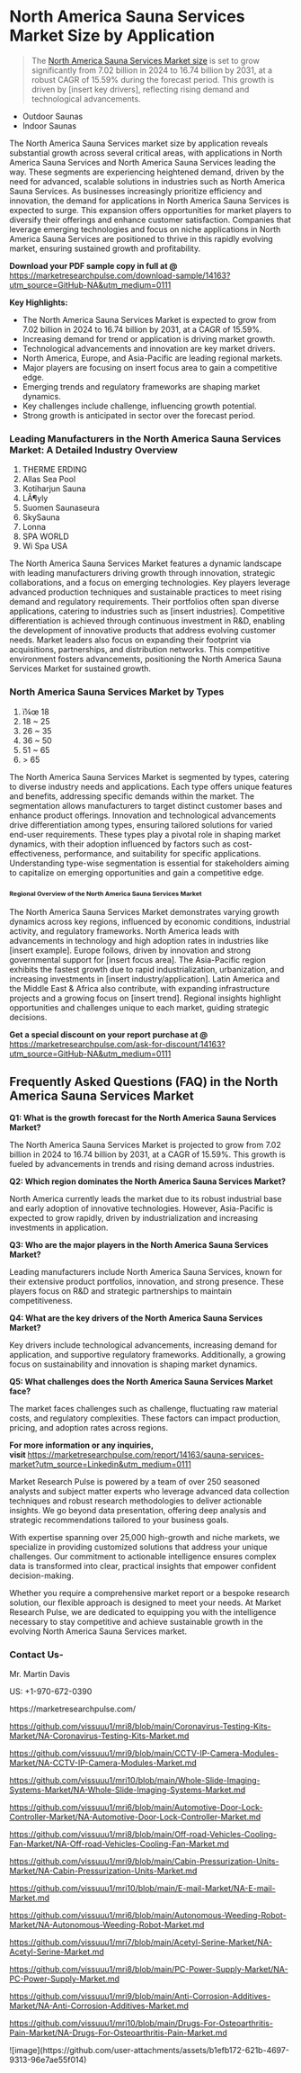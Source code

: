 <h1>North America Sauna Services Market&nbsp;Size by Application</h1><blockquote><p>The <a href="https://marketresearchpulse.com/download-sample/14163?utm_source=GitHub-NA&amp;utm_medium=0111">North America Sauna Services Market size</a> is set to grow significantly from 7.02 billion in 2024 to 16.74 billion by 2031, at a robust CAGR of 15.59% during the forecast period. This growth is driven by [insert key drivers], reflecting rising demand and technological advancements.</p></blockquote><ul><li>Outdoor Saunas<li> Indoor Saunas</li></ul><p>The North America Sauna Services market size by application reveals substantial growth across several critical areas, with applications in North America Sauna Services and North America Sauna Services leading the way. These segments are experiencing heightened demand, driven by the need for advanced, scalable solutions in industries such as North America Sauna Services. As businesses increasingly prioritize efficiency and innovation, the demand for applications in North America Sauna Services is expected to surge. This expansion offers opportunities for market players to diversify their offerings and enhance customer satisfaction. Companies that leverage emerging technologies and focus on niche applications in North America Sauna Services are positioned to thrive in this rapidly evolving market, ensuring sustained growth and profitability.</p><p><strong>Download your PDF sample copy in full at @ </strong><a href="https://marketresearchpulse.com/download-sample/14163?utm_source=GitHub-NA&amp;utm_medium=0111">https://marketresearchpulse.com/download-sample/14163?utm_source=GitHub-NA&amp;utm_medium=0111</a></p><p><strong>Key Highlights: </strong></p><ul><li>The North America Sauna Services Market is expected to grow from 7.02 billion in 2024 to 16.74 billion by 2031, at a CAGR of 15.59%.</li><li>Increasing demand for trend or application is driving market growth.</li><li>Technological advancements and innovation are key market drivers.</li><li>North America, Europe, and Asia-Pacific are leading regional markets.</li><li>Major players are focusing on insert focus area to gain a competitive edge.</li><li>Emerging trends and regulatory frameworks are shaping market dynamics.</li><li>Key challenges include challenge, influencing growth potential.</li><li>Strong growth is anticipated in sector over the forecast period.</li></ul><h3>Leading Manufacturers in the North America Sauna Services Market: A Detailed Industry Overview</h3><ol><li>THERME ERDING</li><li>Allas Sea Pool</li><li>Kotiharjun Sauna</li><li>LÃ¶yly</li><li>Suomen Saunaseura</li><li>SkySauna</li><li>Lonna</li><li>SPA WORLD</li><li>Wi Spa USA</li></ol><div class="flex max-w-full flex-col flex-grow"><div class="min-h-8 text-message flex w-full flex-col items-end gap-2 whitespace-normal break-words [.text-message+&amp;]:mt-5" dir="auto" data-message-author-role="assistant" data-message-id="fd8432e4-4910-450d-b182-61b7bfb0a01f" data-message-model-slug="gpt-4o"><div class="flex w-full flex-col gap-1 empty:hidden first:pt-[3px]"><div class="markdown prose w-full break-words dark:prose-invert light"><p>The North America Sauna Services Market features a dynamic landscape with leading manufacturers driving growth through innovation, strategic collaborations, and a focus on emerging technologies. Key players leverage advanced production techniques and sustainable practices to meet rising demand and regulatory requirements. Their portfolios often span diverse applications, catering to industries such as [insert industries]. Competitive differentiation is achieved through continuous investment in R&amp;D, enabling the development of innovative products that address evolving customer needs. Market leaders also focus on expanding their footprint via acquisitions, partnerships, and distribution networks. This competitive environment fosters advancements, positioning the North America Sauna Services Market for sustained growth.</p></div></div></div></div><h3>North America Sauna Services Market by Types</h3><ol><li>ï¼œ 18<li> 18 ~ 25<li> 26 ~ 35<li> 36 ~ 50<li> 51 ~ 65<li> > 65</li></ol><div class="flex max-w-full flex-col flex-grow"><div class="min-h-8 text-message flex w-full flex-col items-end gap-2 whitespace-normal break-words [.text-message+&amp;]:mt-5" dir="auto" data-message-author-role="assistant" data-message-id="084470be-0bb7-4664-bddf-5156b4f41249" data-message-model-slug="gpt-4o-mini"><div class="flex w-full flex-col gap-1 empty:hidden first:pt-[3px]"><div class="markdown prose w-full break-words dark:prose-invert light"><p>The North America Sauna Services Market is segmented by types, catering to diverse industry needs and applications. Each type offers unique features and benefits, addressing specific demands within the market. The segmentation allows manufacturers to target distinct customer bases and enhance product offerings. Innovation and technological advancements drive differentiation among types, ensuring tailored solutions for varied end-user requirements. These types play a pivotal role in shaping market dynamics, with their adoption influenced by factors such as cost-effectiveness, performance, and suitability for specific applications. Understanding type-wise segmentation is essential for stakeholders aiming to capitalize on emerging opportunities and gain a competitive edge.</p></div></div></div></div><h3><span style="font-size: 11px;">Regional Overview of the North America Sauna Services Market</span></h3><div class="flex max-w-full flex-col flex-grow"><div class="min-h-8 text-message flex w-full flex-col items-end gap-2 whitespace-normal break-words [.text-message+&amp;]:mt-5" dir="auto" data-message-author-role="assistant" data-message-id="e9038762-ce64-4e30-91c9-9bd413514231" data-message-model-slug="gpt-4o-mini"><div class="flex w-full flex-col gap-1 empty:hidden first:pt-[3px]"><div class="markdown prose w-full break-words dark:prose-invert light"><p>The North America Sauna Services Market demonstrates varying growth dynamics across key regions, influenced by economic conditions, industrial activity, and regulatory frameworks. North America leads with advancements in technology and high adoption rates in industries like [insert example]. Europe follows, driven by innovation and strong governmental support for [insert focus area]. The Asia-Pacific region exhibits the fastest growth due to rapid industrialization, urbanization, and increasing investments in [insert industry/application]. Latin America and the Middle East &amp; Africa also contribute, with expanding infrastructure projects and a growing focus on [insert trend]. Regional insights highlight opportunities and challenges unique to each market, guiding strategic decisions.</p></div></div></div></div><p><strong>Get a special discount on your report purchase at @ </strong><a href="https://marketresearchpulse.com/ask-for-discount/14163?utm_source=GitHub-NA&amp;utm_medium=0111">https://marketresearchpulse.com/ask-for-discount/14163?utm_source=GitHub-NA&amp;utm_medium=0111</a></p><h2>Frequently Asked Questions (FAQ) in the North America Sauna Services Market</h2><p><strong>Q1: What is the growth forecast for the North America Sauna Services Market?</strong></p><p>The North America Sauna Services Market is projected to grow from 7.02 billion in 2024 to 16.74 billion by 2031, at a CAGR of 15.59%. This growth is fueled by advancements in trends and rising demand across industries.</p><p><strong>Q2: Which region dominates the North America Sauna Services Market?</strong></p><p>North America currently leads the market due to its robust industrial base and early adoption of innovative technologies. However, Asia-Pacific is expected to grow rapidly, driven by industrialization and increasing investments in application.</p><p><strong>Q3: Who are the major players in the North America Sauna Services Market?</strong></p><p>Leading manufacturers include North America Sauna Services, known for their extensive product portfolios, innovation, and strong presence. These players focus on R&amp;D and strategic partnerships to maintain competitiveness.</p><p><strong>Q4: What are the key drivers of the North America Sauna Services Market?</strong></p><p>Key drivers include technological advancements, increasing demand for application, and supportive regulatory frameworks. Additionally, a growing focus on sustainability and innovation is shaping market dynamics.</p><p><strong>Q5: What challenges does the North America Sauna Services Market face?</strong></p><p>The market faces challenges such as challenge, fluctuating raw material costs, and regulatory complexities. These factors can impact production, pricing, and adoption rates across regions.</p><p><strong>For more information or any inquiries, visit&nbsp;</strong><a href="https://marketresearchpulse.com/report/14163/sauna-services-market?utm_source=Linkedin&utm_medium=0111">https://marketresearchpulse.com/report/14163/sauna-services-market?utm_source=Linkedin&utm_medium=0111</a></p><p>Market Research Pulse is powered by a team of over 250 seasoned analysts and subject matter experts who leverage advanced data collection techniques and robust research methodologies to deliver actionable insights. We go beyond data presentation, offering deep analysis and strategic recommendations tailored to your business goals.</p><p>With expertise spanning over 25,000 high-growth and niche markets, we specialize in providing customized solutions that address your unique challenges. Our commitment to actionable intelligence ensures complex data is transformed into clear, practical insights that empower confident decision-making.</p><p>Whether you require a comprehensive market report or a bespoke research solution, our flexible approach is designed to meet your needs. At Market Research Pulse, we are dedicated to equipping you with the intelligence necessary to stay competitive and achieve sustainable growth in the evolving North America Sauna Services market.</p><h3><strong>Contact Us-</strong></h3><p>Mr. Martin Davis</p><p>US: +1-970-672-0390</p><p>https://marketresearchpulse.com/</p><p><a href="https://github.com/vissuuu1/mri8/blob/main/Coronavirus-Testing-Kits-Market/NA-Coronavirus-Testing-Kits-Market.md">https://github.com/vissuuu1/mri8/blob/main/Coronavirus-Testing-Kits-Market/NA-Coronavirus-Testing-Kits-Market.md</a></p><p><a href="https://github.com/vissuuu1/mri9/blob/main/CCTV-IP-Camera-Modules-Market/NA-CCTV-IP-Camera-Modules-Market.md">https://github.com/vissuuu1/mri9/blob/main/CCTV-IP-Camera-Modules-Market/NA-CCTV-IP-Camera-Modules-Market.md</a></p><p><a href="https://github.com/vissuuu1/mri10/blob/main/Whole-Slide-Imaging-Systems-Market/NA-Whole-Slide-Imaging-Systems-Market.md">https://github.com/vissuuu1/mri10/blob/main/Whole-Slide-Imaging-Systems-Market/NA-Whole-Slide-Imaging-Systems-Market.md</a></p><p><a href="https://github.com/vissuuu1/mri6/blob/main/Automotive-Door-Lock-Controller-Market/NA-Automotive-Door-Lock-Controller-Market.md">https://github.com/vissuuu1/mri6/blob/main/Automotive-Door-Lock-Controller-Market/NA-Automotive-Door-Lock-Controller-Market.md</a></p><p><a href="https://github.com/vissuuu1/mri8/blob/main/Off-road-Vehicles-Cooling-Fan-Market/NA-Off-road-Vehicles-Cooling-Fan-Market.md">https://github.com/vissuuu1/mri8/blob/main/Off-road-Vehicles-Cooling-Fan-Market/NA-Off-road-Vehicles-Cooling-Fan-Market.md</a></p><p><a href="https://github.com/vissuuu1/mri9/blob/main/Cabin-Pressurization-Units-Market/NA-Cabin-Pressurization-Units-Market.md">https://github.com/vissuuu1/mri9/blob/main/Cabin-Pressurization-Units-Market/NA-Cabin-Pressurization-Units-Market.md</a></p><p><a href="https://github.com/vissuuu1/mri10/blob/main/E-mail-Market/NA-E-mail-Market.md">https://github.com/vissuuu1/mri10/blob/main/E-mail-Market/NA-E-mail-Market.md</a></p><p><a href="https://github.com/vissuuu1/mri6/blob/main/Autonomous-Weeding-Robot-Market/NA-Autonomous-Weeding-Robot-Market.md">https://github.com/vissuuu1/mri6/blob/main/Autonomous-Weeding-Robot-Market/NA-Autonomous-Weeding-Robot-Market.md</a></p><p><a href="https://github.com/vissuuu1/mri7/blob/main/Acetyl-Serine-Market/NA-Acetyl-Serine-Market.md">https://github.com/vissuuu1/mri7/blob/main/Acetyl-Serine-Market/NA-Acetyl-Serine-Market.md</a></p><p><a href="https://github.com/vissuuu1/mri8/blob/main/PC-Power-Supply-Market/NA-PC-Power-Supply-Market.md">https://github.com/vissuuu1/mri8/blob/main/PC-Power-Supply-Market/NA-PC-Power-Supply-Market.md</a></p><p><a href="https://github.com/vissuuu1/mri9/blob/main/Anti-Corrosion-Additives-Market/NA-Anti-Corrosion-Additives-Market.md">https://github.com/vissuuu1/mri9/blob/main/Anti-Corrosion-Additives-Market/NA-Anti-Corrosion-Additives-Market.md</a></p><p><a href="https://github.com/vissuuu1/mri10/blob/main/Drugs-For-Osteoarthritis-Pain-Market/NA-Drugs-For-Osteoarthritis-Pain-Market.md">https://github.com/vissuuu1/mri10/blob/main/Drugs-For-Osteoarthritis-Pain-Market/NA-Drugs-For-Osteoarthritis-Pain-Market.md</a></p>
![image](https://github.com/user-attachments/assets/b1efb172-621b-4697-9313-96e7ae55f014)
